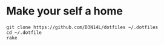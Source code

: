# Make your self a home 

```
git clone https://github.com/D3N14L/dotfiles ~/.dotfiles
cd ~/.dotfile
rake
```

